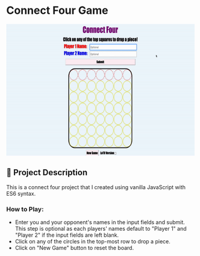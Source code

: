 # Connect Four Game

<img src='./sampleConnectFour.gif' alt='Connect Four Gif' height='350' width='500'>

## 🧐 Project Description

This is a connect four project that I created using vanilla JavaScript with ES6 syntax. 

### **How to Play:** 
* Enter you and your opponent's names in the input fields and submit. This step is optional as each players' names default to "Player 1" and "Player 2" if the input fields are left blank.
* Click on any of the circles in the top-most row to drop a piece.
* Click on "New Game" button to reset the board.
